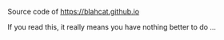 Source code of https://blahcat.github.io

If you read this, it really means you have nothing better to do ...
